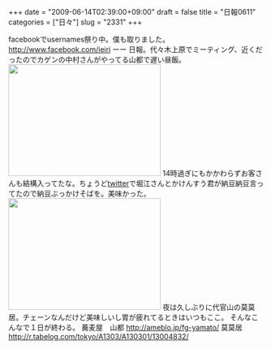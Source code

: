 +++
date = "2009-06-14T02:39:00+09:00"
draft = false
title = "日報0611"
categories = ["日々"]
slug = "2331"
+++

facebookでusernames祭り中。僕も取りました。
<a href="http://www.facebook.com/ieiri" target="_blank">http://www.facebook.com/ieiri</a>
ーー
日報。代々木上原でミーティング、近くだったのでカゲンの中村さんがやってる山都で遅い昼飯。
<a href="http://ieiriblog.img.jugem.jp/20090614_559892.jpg"><img src="http://ieiriblog.img.jugem.jp/20090614_559892_t.jpg" width="300" height="220" alt="" class="pict" /></a>
14時過ぎにもかかわらずお客さんも結構入ってたな。ちょうど<a href="http://twitter.com/hbkr" target="_blank">twitter</a>で堀江さんとかけんすう君が納豆納豆言ってたので納豆ぶっかけそばを。美味かった。
<a href="http://ieiriblog.img.jugem.jp/20090614_559893.jpg"><img src="http://ieiriblog.img.jugem.jp/20090614_559893_t.jpg" width="300" height="220" alt="" class="pict" /></a>
夜は久しぶりに代官山の莫莫居。チェーンなんだけど美味しいし胃が疲れてるときはいつもここ。
そんなこんなで１日が終わる。
蕎麦屋　山都
<a href="http://ameblo.jp/fg-yamato/" target="_blank">http://ameblo.jp/fg-yamato/</a>
莫莫居
<a href="http://r.tabelog.com/tokyo/A1303/A130301/13004832/" target="_blank">http://r.tabelog.com/tokyo/A1303/A130301/13004832/</a>
